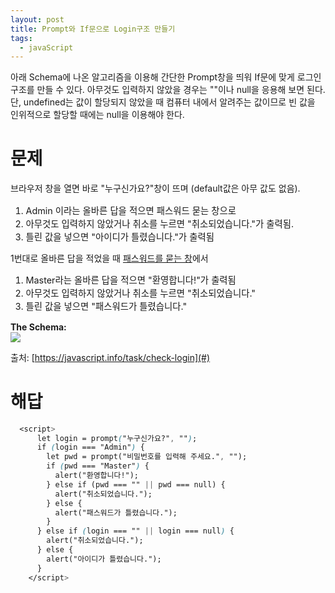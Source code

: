 ```yaml
---
layout: post
title: Prompt와 If문으로 Login구조 만들기
tags:
  - javaScript
---
```


아래 Schema에 나온 알고리즘을 이용해 간단한 Prompt창을 띄워 
If문에 맞게 로그인 구조를 만들 수 있다. 
아무것도 입력하지 않았을 경우는 ""이나 null을 응용해 보면 된다. 
단, undefined는 값이 할당되지 않았을 때 컴퓨터 내에서 알려주는 값이므로 
빈 값을 인위적으로 할당할 때에는 null을 이용해야 한다. 


# 문제
브라우저 창을 열면 바로 "누구신가요?"창이 뜨며 (default값은 아무 값도 없음).
<ol style="font-size:0.9rem">
  <li>Admin 이라는 올바른 답을 적으면 패스워드 묻는 창으로</li>
  <li>아무것도 입력하지 않았거나 취소를 누르면 "취소되었습니다."가 출력됨.</li>
  <li>틀린 값을 넣으면 "아이디가 틀렸습니다."가 출력됨</li>
</ol>

1번대로 올바른 답을 적었을 때 <u>패스워드를 묻는 창</u>에서
<ol style="font-size:0.9rem">
  <li>Master라는 올바른 답을 적으면 "환영합니다!"가 출력됨</li>
  <li>아무것도 입력하지 않았거나 취소를 누르면 "취소되었습니다."</li>
  <li>틀린 값을 넣으면 "패스워드가 틀렸습니다."</li>
</ol>

**The Schema:**
<br>
<img src="https://user-images.githubusercontent.com/61853524/77509803-be0c5480-6eb0-11ea-97ff-bf58c61f52c0.png" style="text-align:center"></img>

출처: [https://javascript.info/task/check-login](#)

# 해답

```css
  <script>
      let login = prompt("누구신가요?", "");
      if (login === "Admin") {
        let pwd = prompt("비밀번호를 입력해 주세요.", "");
        if (pwd === "Master") {
          alert("환영합니다!");
        } else if (pwd === "" || pwd === null) {
          alert("취소되었습니다.");
        } else {
          alert("패스워드가 틀렸습니다.");
        }
      } else if (login === "" || login === null) {
        alert("취소되었습니다.");
      } else {
        alert("아이디가 틀렸습니다.");
      }
    </script>
```
